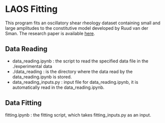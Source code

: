 # LAOS Fitting
This program fits an oscillatory shear rheology dataset containing small and large amplitudes to the constitutive model developed by Ruud van der Sman. The research paper is available [here](https://doi.org/10.1016/j.foodhyd.2023.109586).  


## Data Reading
- data_reading.ipynb : the script to read the specified data file in the ./experimental data
- ./data_reading : is the directory where the data read by the data_reading.ipynb is stored.
- data_reading_inputs.py : input file for data_reading.ipynb, it is automatically read in the data_reading.ipynb.
 
## Data Fitting
fitting.ipynb :  the fitting script, which takes fitting_inputs.py as an input. 
